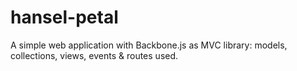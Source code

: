 # hansel-petal
A simple web application with Backbone.js as MVC library: models, collections, views, events &amp; routes used.
